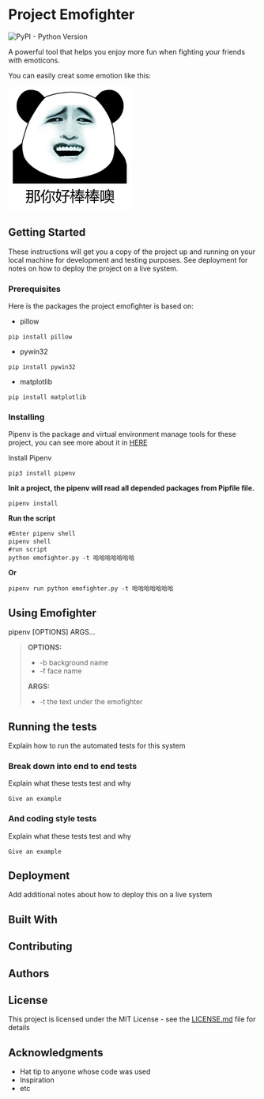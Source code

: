 # Project Emofighter
![PyPI - Python Version](https://img.shields.io/pypi/pyversions/Django.svg) 


A powerful tool that helps you enjoy more fun when fighting your friends with emoticons.

You can easily creat some emotion like this:

![Example1.1](https://github.com/Akers/emofighter/blob/master/wiki/resource/image/example/example1.1.png)

## Getting Started

These instructions will get you a copy of the project up and running on your local machine for development and testing purposes. See deployment for notes on how to deploy the project on a live system.

### Prerequisites

Here is the packages the project emofighter is based on:

 - pillow
 ```
 pip install pillow
 ```
 - pywin32
 ```
 pip install pywin32
 ```
 - matplotlib
 ```
 pip install matplotlib
 ```


### Installing

Pipenv is the package and virtual environment manage tools for these project, you can see more about it in [HERE](https://github.com/pypa/pipenv)

Install Pipenv

```
pip3 install pipenv
```

**Init a project, the pipenv will read all depended packages from Pipfile file.**
```
pipenv install
```
**Run the script**
```
#Enter pipenv shell
pipenv shell
#run script
python emofighter.py -t 哈哈哈哈哈哈哈
```
**Or**
```
pipenv run python emofighter.py -t 哈哈哈哈哈哈哈
```

## Using Emofighter
pipenv [OPTIONS] ARGS...
>**OPTIONS:**
> - -b background name
> - -f face name
> 
>**ARGS:**
> - -t the text under the emofighter
 

## Running the tests

Explain how to run the automated tests for this system

### Break down into end to end tests

Explain what these tests test and why

```
Give an example
```

### And coding style tests

Explain what these tests test and why

```
Give an example
```

## Deployment

Add additional notes about how to deploy this on a live system

## Built With


## Contributing


## Authors


## License

This project is licensed under the MIT License - see the [LICENSE.md](LICENSE.md) file for details

## Acknowledgments

* Hat tip to anyone whose code was used
* Inspiration
* etc
